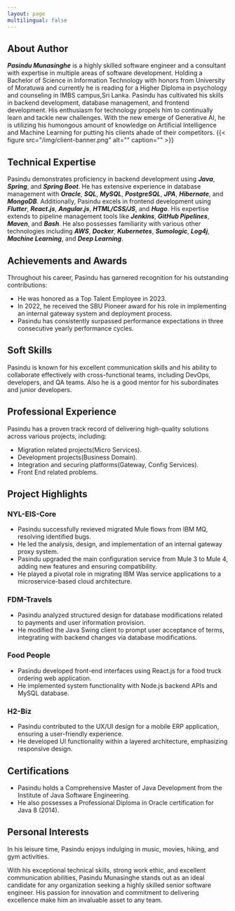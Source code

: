 ```yaml
---
layout: page
multilingual: false
---
```



## About Author


**_Pasindu Munasinghe_** is a highly skilled software engineer and a consultant with expertise in multiple areas of software development. Holding a Bachelor of Science in Information Technology with honors from University of Moratuwa and currently he is reading for a Higher Diploma in psychology and counseling in IMBS campus,Sri Lanka. Pasindu has cultivated his skills in backend development, database management, and frontend development. His enthusiasm for technology propels him to continually learn and tackle new challenges. With the new emerge of Generative AI, he is utilizing his humongous amount of knowledge on Artificial Intelligence and Machine Learning for putting his clients ahade of their competitors.
{{< figure src="/img/client-banner.png" alt="" caption="" >}}

## Technical Expertise
Pasindu demonstrates proficiency in backend development using **_Java_**, **_Spring_**, and **_Spring Boot_**. He has extensive experience in database management with **_Oracle_**, **_SQL_**, **_MySQL_**, **_PostgreSQL_**, **_JPA_**, **_Hibernate_**, and **_MongoDB_**. Additionally, Pasindu excels in frontend development using **_Flutter_**, **_React.js_**, **_Angular.js_**, **_HTML/CSS/JS_**, and **_Hugo_**. His expertise extends to pipeline management tools like **_Jenkins_**, **_GitHub Pipelines_**, **_Maven_**, and **_Bash_**. He also possesses familiarity with various other technologies including **_AWS_**, **_Docker_**, **_Kubernetes_**, **_Sumologic_**, **_Log4j_**, **_Machine Learning_**, and **_Deep Learning_**.


## Achievements and Awards
Throughout his career, Pasindu has garnered recognition for his outstanding contributions:
- He was honored as a Top Talent Employee in 2023.
- In 2022, he received the SBU Pioneer award for his role in implementing an internal gateway system and deployment process.
- Pasindu has consistently surpassed performance expectations in three consecutive yearly performance cycles.


## Soft Skills
Pasindu is known for his excellent communication skills and his ability to collaborate effectively with cross-functional teams, including DevOps, developers, and QA teams. Also he is a good mentor for his subordinates and junior developers.


## Professional Experience
Pasindu has a proven track record of delivering high-quality solutions across various projects, including:
- Migration related projects(Micro Services).
- Development projects(Business Domain).
- Integration and securing platforms(Gateway, Config Services).
- Front End related problems.




## Project Highlights
### NYL-EIS-Core
- Pasindu successfully revieved migrated Mule flows from IBM MQ, resolving identified bugs.
- He led the analysis, design, and implementation of an internal gateway proxy system.
- Pasindu upgraded the main configuration service from Mule 3 to Mule 4, adding new features and ensuring compatibility.
- He played a pivotal role in migrating IBM Was service applications to a microservice-based cloud architecture.

### FDM-Travels
- Pasindu analyzed structured design for database modifications related to payments and user information provision.
- He modified the Java Swing client to prompt user acceptance of terms, integrating with backend changes via database modifications.


### Food People
- Pasindu developed front-end interfaces using React.js for a food truck ordering web application.
- He implemented system functionality with Node.js backend APIs and MySQL database.


### H2-Biz
- Pasindu contributed to the UX/UI design for a mobile ERP application, ensuring a user-friendly experience.
- He developed UI functionality within a layered architecture, emphasizing responsive design.



## Certifications
- Pasindu holds a Comprehensive Master of Java Development from the Institute of Java Software Engineering.
- He also possesses a Professional Diploma in Oracle certification for Java 8 (2014).


## Personal Interests
In his leisure time, Pasindu enjoys indulging in music, movies, hiking, and gym activities.


With his exceptional technical skills, strong work ethic, and excellent communication abilities, Pasindu Munasinghe stands out as an ideal candidate for any organization seeking a highly skilled senior software engineer. His passion for innovation and commitment to delivering excellence make him an invaluable asset to any team.



